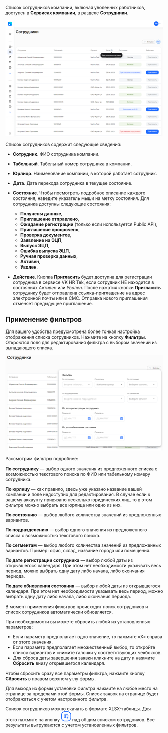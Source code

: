 Список сотрудников компании, включая уволенных работников, доступен в **Сервисах компании**, в разделе **Сотрудники**. 

![](./assets/1.png)

Список сотрудников содержит следующие сведения:

- **Сотрудник**. ФИО сотрудника компании.
- **Табельный**. Табельный номер сотрудника в компании.
- **Юрлицо**. Наименование компании, в которой работает сотрудник.
- **Дата**. Дата перехода сотрудника в текущее состояние. 
- **Состояние**. Чтобы посмотреть подробное описание каждого состояния, наведите указатель мыши на метку состояния. Для сотрудника доступны следующие состояния: 

    - **Получены данные**,
    - **Приглашение отправлено**,
    - **Ожидание регистрации** (только если используется Public API),
    - **Приглашение просрочено**,
    - **Проверка документов**,
    - **Заявление на ЭЦП**,
    - **Выпуск ЭЦП**,
    - **Ошибка выпуска ЭЦП**,
    - **Ручная проверка данных**,
    - **Активен**,
    - **Уволен**.

- **Действие**. Кнопка **Пригласить** будет доступна для регистрации сотрудника в сервисе VK HR Tek, если сотрудник НЕ находится в состояниях *Активен* или *Уволен*. После нажатия кнопки **Пригласить** сотруднику будет отправлена ссылка-приглашение на адрес электронной почты или в СМС. Отправка нового приглашения отменяет предыдущее приглашение.

## Применение фильтров
Для вашего удобства предусмотрена более тонкая настройка отображения списка сотрудников. Нажмите на кнопку **Фильтры**. Откроются поля для редактирования фильтра с выбором значений из выпадающего списка.

![](./assets/2.png)

Рассмотрим фильтры подробнее:

**По сотруднику** — выбор одного значения из предложенного списка с возможностью текстового поиска по ФИО или табельному номеру сотрудника. 

**По юрлицу** — как правило, здесь уже указано название вашей компании и поле недоступно для редактирования. В случае если к вашему аккаунту привязано несколько юридических лиц, то в этом фильтре можно выбрать все юрлица или одно из них.

**По состоянию** — выбор любого количества значений из предложенных вариантов.

**По подразделению** — выбор одного значения из предложенного списка с возможностью текстового поиска.

**По сегментам** — выбор любого количества значений из предложенных вариантов. Пример: офис, склад, название города или помещения.

**По дате регистрации сотрудника** — выбор любой даты из открывшегося календаря. При этом нет необходимости указывать весь период, можно выбрать одну дату либо начала, либо окончания периода. 

**По дате обновления состояния** — выбор любой даты из открывшегося календаря. При этом нет необходимости указывать весь период, можно выбрать одну дату либо начала, либо окончания периода. 

В момент применения фильтров происходит поиск сотрудников и список сотрудников автоматически обновляется.

При необходимости вы можете сбросить любой из установленных параметров:

- Если параметр предполагает одно значение, то нажмите «Х» справа от этого значения.
- Если параметр предполагает множественный выбор, то откройте список вариантов и снимите галочки у соответствующих чекбоксов.
- Для сброса даты завершения заявки кликните на дату и нажмите **Сбросить** внизу открывшегося календаря.

Чтобы сбросить сразу все параметры фильтра, нажмите кнопку **Сбросить** в правом верхнем углу формы.

Для выхода из формы установки фильтра нажмите на любое место на странице за пределами этой формы. Список заявок на странице будет отображаться с учетом настроенного фильтра.

Список сотрудников можно скачать в формате XLSX-таблицы. Для этого нажмите на кнопку ![ref2](./assets/3.png "inline") над общим списком сотрудников. Все результаты выгружаются с учетом установленных фильтров. 